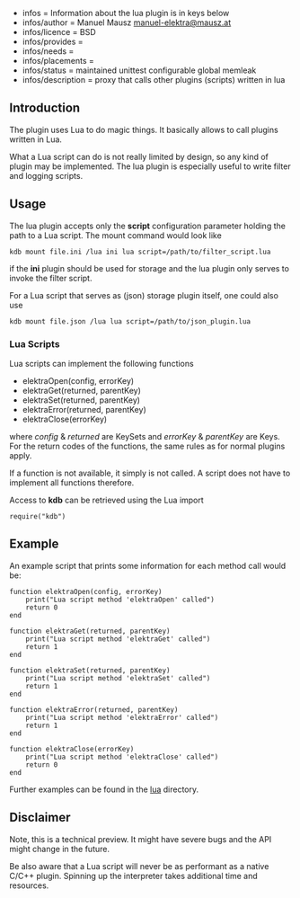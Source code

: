 - infos = Information about the lua plugin is in keys below
- infos/author = Manuel Mausz <manuel-elektra@mausz.at>
- infos/licence = BSD
- infos/provides =
- infos/needs =
- infos/placements =
- infos/status = maintained unittest configurable global memleak
- infos/description = proxy that calls other plugins (scripts) written in lua

## Introduction ##

The plugin uses Lua to do magic things. It basically allows to call plugins written in Lua.

What a Lua script can do is not really limited by design, so any kind of plugin may be
implemented. The lua plugin is especially useful to write filter and logging scripts.

## Usage ##

The lua plugin accepts only the **script** configuration parameter holding the path to a Lua
script. The mount command would look like

    kdb mount file.ini /lua ini lua script=/path/to/filter_script.lua

if the **ini** plugin should be used for storage and the lua plugin only serves to invoke the
filter script.

For a Lua script that serves as (json) storage plugin itself, one could also use

    kdb mount file.json /lua lua script=/path/to/json_plugin.lua

### Lua Scripts ###

Lua scripts can implement the following functions

- elektraOpen(config, errorKey)
- elektraGet(returned, parentKey)
- elektraSet(returned, parentKey)
- elektraError(returned, parentKey)
- elektraClose(errorKey)

where *config* & *returned* are KeySets and *errorKey* & *parentKey* are Keys.
For the return codes of the functions, the same rules as for normal plugins apply.

If a function is not available, it simply is not called. A script does not have to
implement all functions therefore.

Access to **kdb** can be retrieved using the Lua import

    require("kdb")

## Example ##

An example script that prints some information for each method call would be:

    function elektraOpen(config, errorKey)
	    print("Lua script method 'elektraOpen' called")
	    return 0
    end

    function elektraGet(returned, parentKey)
	    print("Lua script method 'elektraGet' called")
	    return 1
    end

    function elektraSet(returned, parentKey)
	    print("Lua script method 'elektraSet' called")
	    return 1
    end

    function elektraError(returned, parentKey)
	    print("Lua script method 'elektraError' called")
	    return 1
    end

    function elektraClose(errorKey)
	    print("Lua script method 'elektraClose' called")
	    return 0
    end

Further examples can be found in the [lua](lua/) directory.

## Disclaimer ##

Note, this is a technical preview. It might have severe bugs
and the API might change in the future.

Be also aware that a Lua script will never be as performant as a native C/C++ plugin.
Spinning up the interpreter takes additional time and resources.

